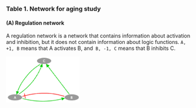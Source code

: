 ### Table 1. Network for aging study 
#### (**A**) Regulation network
A regulation network is a network that contains information about activation and inhibition, but it does not contain information about logic functions. `A, +1, B` means that A activates B, and` B, -1, C` means that B inhibits C.

<img src="../../assets/img/maboss-toymodel.png" width="200" />
